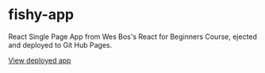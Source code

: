 # fishy-app
React Single Page App from Wes Bos's React for Beginners Course, ejected and deployed to Git Hub Pages.

[View deployed app](https://shaderpixel.github.io/fishy-app/)
